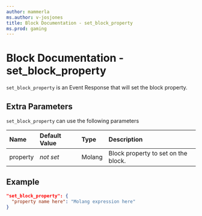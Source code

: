 ```yaml
---
author: mammerla
ms.author: v-josjones
title: Block Documentation - set_block_property
ms.prod: gaming
---
```


# Block Documentation - set_block_property

`set_block_property` is an Event Response that will set the block property.

## Extra Parameters

`set_block_property` can use the following parameters

|Name |Default Value  |Type  |Description  |
|:----------|:----------|:----------|:----------|
|property|*not set* | Molang| Block property to set on the block. |

## Example

```json
"set_block_property": {
  "property name here": "Molang expression here"
}
```
